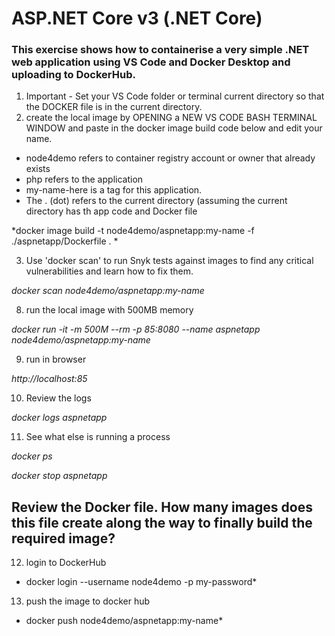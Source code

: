 # ASP.NET Core v3 (.NET Core)
### This exercise shows how to containerise a very simple .NET web application using VS Code and Docker Desktop and uploading to DockerHub.  

1. Important - Set your VS Code folder or terminal current directory so that the DOCKER file is in the current directory.
2. create the local image by OPENING a NEW VS CODE BASH TERMINAL WINDOW and paste in the docker image build code below and edit your name. 
- node4demo refers to container registry account or owner that already exists
- php refers to the application 
- my-name-here is a tag for this application. 
- The . (dot) refers to the current directory (assuming the current directory has th app code and Docker file

*docker image build -t node4demo/aspnetapp:my-name -f ./aspnetapp/Dockerfile . *

3. Use 'docker scan' to run Snyk tests against images to find any critical vulnerabilities and learn how to fix them.

*docker scan node4demo/aspnetapp:my-name*

8. run the local image with 500MB memory 

*docker run -it -m 500M  --rm -p 85:8080 --name aspnetapp node4demo/aspnetapp:my-name*

9. run in browser

*http://localhost:85*

10. Review the logs

*docker logs aspnetapp*

11. See what else is running a process

*docker ps*

*docker stop aspnetapp*

## Review the Docker file. How many images does this file create along the way to finally build the required image?

12. login to DockerHub
* docker login --username node4demo -p my-password*

13. push the image to docker hub
* docker push node4demo/aspnetapp:my-name*

